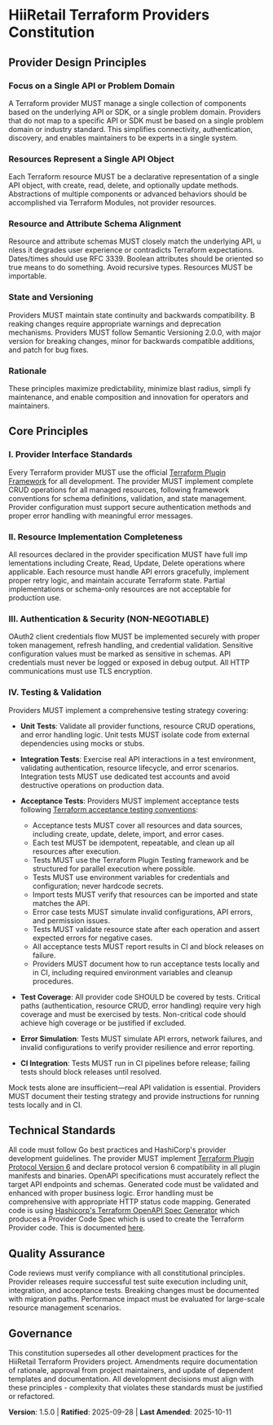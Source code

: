 <!--
Sync Impact Report:
Version change: Initial → 1.0.0
Added principles:
- I. Provider Interface Standards
- II. Resource Implementation Completeness  
- III. Authentication & Security (NON-NEGOTIABLE)
- IV. Testing & Validation
- V. Documentation & Examples
Added sections:
- Technical Standards
- Quality Assurance
Templates requiring updates: ✅ All templates aligned with Terraform provider development standards                                           Follow-up TODOs: None - all placeholders filled
-->

# HiiRetail Terraform Providers Constitution
## Provider Design Principles

### Focus on a Single API or Problem Domain
A Terraform provider MUST manage a single collection of components based
on the underlying API or SDK, or a single problem domain. Providers that do not map to a specific API or SDK must be based on a single problem domain or industry standard. This simplifies connectivity, authentication, discovery, and enables maintainers to be experts in a single system.                                                                   
### Resources Represent a Single API Object
Each Terraform resource MUST be a declarative representation of a single
API object, with create, read, delete, and optionally update methods. Abstractions of multiple components or advanced behaviors should be accomplished via Terraform Modules, not provider resources.              
### Resource and Attribute Schema Alignment
Resource and attribute schemas MUST closely match the underlying API, u
nless it degrades user experience or contradicts Terraform expectations. Dates/times should use RFC 3339. Boolean attributes should be oriented so true means to do something. Avoid recursive types. Resources MUST be importable.                                                         
### State and Versioning
Providers MUST maintain state continuity and backwards compatibility. B
reaking changes require appropriate warnings and deprecation mechanisms. Providers MUST follow Semantic Versioning 2.0.0, with major version for breaking changes, minor for backwards compatible additions, and patch for bug fixes.                                                        
### Rationale
These principles maximize predictability, minimize blast radius, simpli
fy maintenance, and enable composition and innovation for operators and maintainers.                                                           
## Core Principles

### I. Provider Interface Standards
Every Terraform provider MUST use the official [Terraform Plugin Framework](https://developer.hashicorp.com/terraform/plugin/framework) for all development. The provider MUST implement complete CRUD operations for all managed resources, following framework conventions for schema definitions, validation, and state management. Provider configuration must support secure authentication methods and proper error handling with meaningful error messages.                                                
### II. Resource Implementation Completeness
All resources declared in the provider specification MUST have full imp
lementations including Create, Read, Update, Delete operations where applicable. Each resource must handle API errors gracefully, implement proper retry logic, and maintain accurate Terraform state. Partial implementations or schema-only resources are not acceptable for production use.                                                                     
### III. Authentication & Security (NON-NEGOTIABLE)
OAuth2 client credentials flow MUST be implemented securely with proper
 token management, refresh handling, and credential validation. Sensitive configuration values must be marked as sensitive in schemas. API credentials must never be logged or exposed in debug output. All HTTP communications must use TLS encryption.                                    
### IV. Testing & Validation
Providers MUST implement a comprehensive testing strategy covering:

- **Unit Tests**: Validate all provider functions, resource CRUD operations, and error handling logic. Unit tests MUST isolate code from external dependencies using mocks or stubs.
- **Integration Tests**: Exercise real API interactions in a test environment, validating authentication, resource lifecycle, and error scenarios. Integration tests MUST use dedicated test accounts and avoid destructive operations on production data.
- **Acceptance Tests**: Providers MUST implement acceptance tests following [Terraform acceptance testing conventions](https://developer.hashicorp.com/terraform/plugin/testing/acceptance-tests):
    - Acceptance tests MUST cover all resources and data sources, including create, update, delete, import, and error cases.
    - Each test MUST be idempotent, repeatable, and clean up all resources after execution.
    - Tests MUST use the Terraform Plugin Testing framework and be structured for parallel execution where possible.
    - Tests MUST use environment variables for credentials and configuration; never hardcode secrets.
    - Import tests MUST verify that resources can be imported and state matches the API.
    - Error case tests MUST simulate invalid configurations, API errors, and permission issues.
    - Tests MUST validate resource state after each operation and assert expected errors for negative cases.
    - All acceptance tests MUST report results in CI and block releases on failure.
    - Providers MUST document how to run acceptance tests locally and in CI, including required environment variables and cleanup procedures.

- **Test Coverage**: All provider code SHOULD be covered by tests. Critical paths (authentication, resource CRUD, error handling) require very high coverage and must be exercised by tests. Non-critical code should achieve high coverage or be justified if excluded.
- **Error Simulation**: Tests MUST simulate API errors, network failures, and invalid configurations to verify provider resilience and error reporting.
- **CI Integration**: Tests MUST run in CI pipelines before release; failing tests should block releases until resolved.

Mock tests alone are insufficient—real API validation is essential. Providers MUST document their testing strategy and provide instructions for running tests locally and in CI.

## Technical Standards

All code must follow Go best practices and HashiCorp's provider development guidelines. The provider MUST implement [Terraform Plugin Protocol Version 6](https://developer.hashicorp.com/terraform/plugin/terraform-plugin-protocol#protocol-version-6) and declare protocol version 6 compatibility in all plugin manifests and binaries. OpenAPI specifications must accurately reflect the target API endpoints and schemas. Generated code must be validated and enhanced with proper business logic. Error handling must be comprehensive with appropriate HTTP status code mapping. Generated code is using [Hashicorp's Terraform OpenAPI Spec Generator](https://developer.hashicorp.com/terraform/plugin/code-generation/framework-generator) which produces a Provider Code Spec which is used to create the Terraform Provider code. This is documented [here](https://developer.hashicorp.com/terraform/plugin/code-generation/framework-generator).                                                                    
## Quality Assurance

Code reviews must verify compliance with all constitutional principles.
 Provider releases require successful test suite execution including unit, integration, and acceptance tests. Breaking changes must be documented with migration paths. Performance impact must be evaluated for large-scale resource management scenarios.                                 
## Governance

This constitution supersedes all other development practices for the HiiRetail Terraform Providers project. Amendments require documentation of rationale, approval from project maintainers, and update of dependent templates and documentation. All development decisions must align with these principles - complexity that violates these standards must be justified or refactored.

**Version**: 1.5.0 | **Ratified**: 2025-09-28 | **Last Amended**: 2025-10-11
